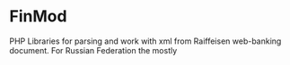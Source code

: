 # FinMod
PHP Libraries for parsing and work with xml from Raiffeisen web-banking document. For Russian Federation the mostly
